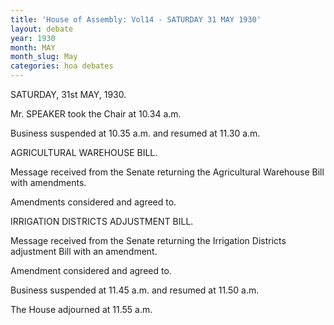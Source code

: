 ```yaml
---
title: 'House of Assembly: Vol14 - SATURDAY 31 MAY 1930'
layout: debate
year: 1930
month: MAY
month_slug: May
categories: hoa debates
---
```


<debateSection name="#opening">

<heading>SATURDAY, 31st MAY, 1930.</heading>

<prayers>

<narrative>Mr. SPEAKER took the Chair at <recordedTime time="1930-05-31T10:34:00">10.34 a.m.</recordedTime></narrative>

</prayers>

<p>Business suspended at 10.35 a.m. and resumed at 11.30 a.m.</p>

<debateSection name="#agricultural_warehouse_bill">

<heading>AGRICULTURAL WAREHOUSE BILL.</heading>

<p>Message received from the Senate returning the Agricultural Warehouse Bill with amendments.</p>

<p>Amendments considered and agreed to.</p>

</debateSection>

<debateSection name="#irrigation_districts_adjustment_bill">

<heading>IRRIGATION DISTRICTS ADJUSTMENT BILL.</heading>

<p>Message received from the Senate returning the Irrigation Districts adjustment Bill with an amendment.</p>

<p>Amendment considered and agreed to.</p>

<p>Business suspended at 11.45 a.m. and resumed at 11.50 a.m.</p>

<adjournment>

<p>The House adjourned at <recordedTime time="1930-05-31T11:55:00">11.55 a.m.</recordedTime></p>

</adjournment>

</debateSection>

</debateSection>

</debateBody>

</debate>

</akomaNtoso>
